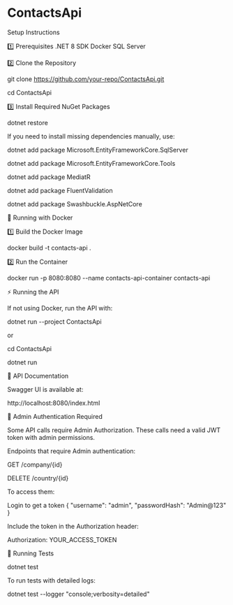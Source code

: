 # ContactsApi

Setup Instructions

1️⃣ Prerequisites
.NET 8 SDK
Docker
SQL Server

2️⃣ Clone the Repository

git clone https://github.com/your-repo/ContactsApi.git

cd ContactsApi

3️⃣ Install Required NuGet Packages

dotnet restore

If you need to install missing dependencies manually, use:

dotnet add package Microsoft.EntityFrameworkCore.SqlServer

dotnet add package Microsoft.EntityFrameworkCore.Tools

dotnet add package MediatR

dotnet add package FluentValidation

dotnet add package Swashbuckle.AspNetCore



🐳 Running with Docker

1️⃣ Build the Docker Image

docker build -t contacts-api .

2️⃣ Run the Container

docker run -p 8080:8080 --name contacts-api-container contacts-api


⚡ Running the API

If not using Docker, run the API with:

dotnet run --project ContactsApi

or

cd ContactsApi

dotnet run


📜 API Documentation

Swagger UI is available at:

http://localhost:8080/index.html


🔐 Admin Authentication Required

Some API calls require Admin Authorization. These calls need a valid JWT token with admin permissions.


Endpoints that require Admin authentication:

GET /company/{id}

DELETE /country/{id}

To access them:

Login to get a token
{
  "username": "admin",
  "passwordHash": "Admin@123"
}

Include the token in the Authorization header:

Authorization: YOUR_ACCESS_TOKEN


🧪 Running Tests

dotnet test

To run tests with detailed logs:

dotnet test --logger "console;verbosity=detailed"
